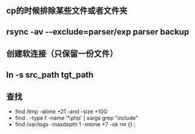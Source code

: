 ## cp的时候排除某些文件或者文件夹
rsync -av --exclude=parser/exp parser backup
---
## 创建软连接（只保留一份文件）
ln -s src_path tgt_path
---
## 查找
* find /tmp -atime +21 -and -size +10G
* find . -type f -name '*.php' | xargs grep "include"
* find /var/logs -maxdepth 1 -mtime +7 -ok rm {} \;
